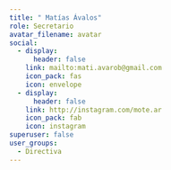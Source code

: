 ```yaml
---
title: " Matías Ávalos"
role: Secretario
avatar_filename: avatar
social:
  - display:
      header: false
    link: mailto:mati.avarob@gmail.com
    icon_pack: fas
    icon: envelope
  - display:
      header: false
    link: http://instagram.com/mote.ar
    icon_pack: fab
    icon: instagram
superuser: false
user_groups:
  - Directiva
---
```

